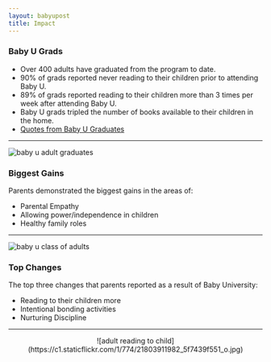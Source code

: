 ```yaml
---
layout: babyupost
title: Impact
---
```



### Baby U Grads



* Over 400 adults have graduated from the program to date. 
* 90% of grads reported never reading to their children prior to attending Baby U.
* 89% of grads reported reading to their children more than 3 times per week after attending Baby U.
* Baby U grads tripled the number of books available to their children in the home.
* [Quotes from Baby U Graduates](/quotes-from-baby-u-graduates)



---


![baby u adult graduates](https://c1.staticflickr.com/1/579/21788924966_cd1f4987f3_b.jpg)


### Biggest Gains

Parents demonstrated the biggest gains in the areas of:

* Parental Empathy
* Allowing power/independence in children 
* Healthy family roles

---


![baby u class of adults](https://c1.staticflickr.com/1/636/21803405592_e969359d6e_b.jpg)


### Top Changes

The top three changes that parents reported as a result of Baby University:

* Reading to their children more
* Intentional bonding activities
* Nurturing Discipline

---


<div style="text-align:center;" markdown="1">
![adult reading to child](https://c1.staticflickr.com/1/774/21803911982_5f7439f551_o.jpg)
</div>
